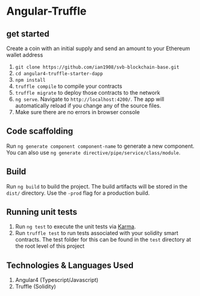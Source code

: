 # Angular-Truffle

## get started
Create a coin with an initial supply and send an amount to your Ethereum wallet address

1. `git clone https://github.com/ian1908/svb-blockchain-base.git`
2. `cd angular4-truffle-starter-dapp`
3. `npm install`
4. `truffle compile` to compile your contracts
5. `truffle migrate` to deploy those contracts to the network
6. `ng serve`. Navigate to `http://localhost:4200/`. The app will automatically reload if you change any of the source files.
7. Make sure there are no errors in browser console

## Code scaffolding

Run `ng generate component component-name` to generate a new component. You can also use `ng generate directive/pipe/service/class/module`.

## Build

Run `ng build` to build the project. The build artifacts will be stored in the `dist/` directory. Use the `-prod` flag for a production build.

## Running unit tests

1. Run `ng test` to execute the unit tests via [Karma](https://karma-runner.github.io).
2. Run `truffle test` to run tests associated with your solidity smart contracts. The test folder for this can be found in the `test` directory at the root level of this project


## Technologies & Languages Used
1. Angular4 (Typescript/Javascript)
2. Truffle (Solidity)
